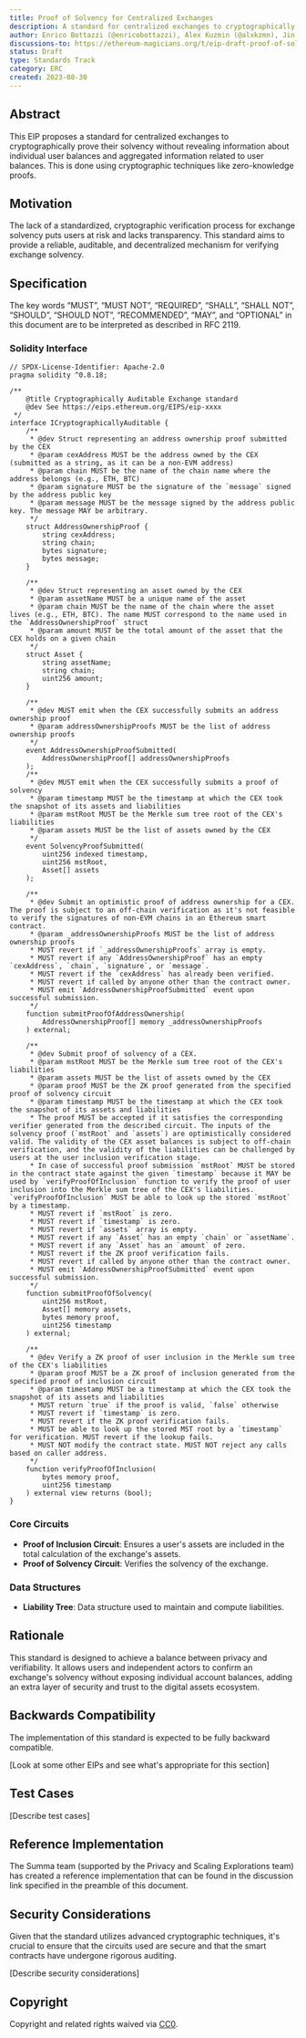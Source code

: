```yaml
---
title: Proof of Solvency for Centralized Exchanges
description: A standard for centralized exchanges to cryptographically prove solvency without revealing user balances and aggregate information.
author: Enrico Bottazzi (@enricobottazzi), Alex Kuzmin (@alxkzmn), Jin Hwan (@sifnoc)
discussions-to: https://ethereum-magicians.org/t/eip-draft-proof-of-solvency-standard-for-centralized-exchanges/15963
status: Draft
type: Standards Track
category: ERC
created: 2023-08-30
---
```


## Abstract

This EIP proposes a standard for centralized exchanges to cryptographically prove their solvency without revealing information about individual user balances and aggregated information related to user balances. This is done using cryptographic techniques like zero-knowledge proofs.

## Motivation

The lack of a standardized, cryptographic verification process for exchange solvency puts users at risk and lacks transparency. This standard aims to provide a reliable, auditable, and decentralized mechanism for verifying exchange solvency.

## Specification

The key words “MUST”, “MUST NOT”, “REQUIRED”, “SHALL”, “SHALL NOT”, “SHOULD”, “SHOULD NOT”, “RECOMMENDED”, “MAY”, and “OPTIONAL” in this document are to be interpreted as described in RFC 2119.

### Solidity Interface

```solidity
// SPDX-License-Identifier: Apache-2.0
pragma solidity ^0.8.18;

/**
    @title Cryptographically Auditable Exchange standard
    @dev See https://eips.ethereum.org/EIPS/eip-xxxx
 */
interface ICryptographicallyAuditable {
    /**
     * @dev Struct representing an address ownership proof submitted by the CEX
     * @param cexAddress MUST be the address owned by the CEX (submitted as a string, as it can be a non-EVM address)
     * @param chain MUST be the name of the chain name where the address belongs (e.g., ETH, BTC)
     * @param signature MUST be the signature of the `message` signed by the address public key
     * @param message MUST be the message signed by the address public key. The message MAY be arbitrary.
     */
    struct AddressOwnershipProof {
        string cexAddress;
        string chain;
        bytes signature;
        bytes message;
    }

    /**
     * @dev Struct representing an asset owned by the CEX
     * @param assetName MUST be a unique name of the asset
     * @param chain MUST be the name of the chain where the asset lives (e.g., ETH, BTC). The name MUST correspond to the name used in the `AddressOwnershipProof` struct
     * @param amount MUST be the total amount of the asset that the CEX holds on a given chain
     */
    struct Asset {
        string assetName;
        string chain;
        uint256 amount;
    }

    /**
     * @dev MUST emit when the CEX successfully submits an address ownership proof
     * @param addressOwnershipProofs MUST be the list of address ownership proofs
     */
    event AddressOwnershipProofSubmitted(
        AddressOwnershipProof[] addressOwnershipProofs
    );
    /**
     * @dev MUST emit when the CEX successfully submits a proof of solvency
     * @param timestamp MUST be the timestamp at which the CEX took the snapshot of its assets and liabilities
     * @param mstRoot MUST be the Merkle sum tree root of the CEX's liabilities
     * @param assets MUST be the list of assets owned by the CEX
     */
    event SolvencyProofSubmitted(
        uint256 indexed timestamp,
        uint256 mstRoot,
        Asset[] assets
    );

    /**
     * @dev Submit an optimistic proof of address ownership for a CEX. The proof is subject to an off-chain verification as it's not feasible to verify the signatures of non-EVM chains in an Ethereum smart contract.
     * @param _addressOwnershipProofs MUST be the list of address ownership proofs
     * MUST revert if `_addressOwnershipProofs` array is empty.
     * MUST revert if any `AddressOwnershipProof` has an empty `cexAddress`, `chain`, `signature`, or `message`.
     * MUST revert if the `cexAddress` has already been verified.
     * MUST revert if called by anyone other than the contract owner.
     * MUST emit `AddressOwnershipProofSubmitted` event upon successful submission.
     */
    function submitProofOfAddressOwnership(
        AddressOwnershipProof[] memory _addressOwnershipProofs
    ) external;

    /**
     * @dev Submit proof of solvency of a CEX.
     * @param mstRoot MUST be the Merkle sum tree root of the CEX's liabilities
     * @param assets MUST be the list of assets owned by the CEX
     * @param proof MUST be the ZK proof generated from the specified proof of solvency circuit
     * @param timestamp MUST be the timestamp at which the CEX took the snapshot of its assets and liabilities
     * The proof MUST be accepted if it satisfies the corresponding verifier generated from the described circuit. The inputs of the solvency proof (`mstRoot` and `assets`) are optimistically considered valid. The validity of the CEX asset balances is subject to off-chain verification, and the validity of the liabilities can be challenged by users at the user inclusion verification stage.
     * In case of successful proof submission `mstRoot` MUST be stored in the contract state against the given `timestamp` because it MAY be used by `verifyProofOfInclusion` function to verify the proof of user inclusion into the Merkle sum tree of the CEX's liabilities. `verifyProofOfInclusion` MUST be able to look up the stored `mstRoot` by a timestamp.
     * MUST revert if `mstRoot` is zero.
     * MUST revert if `timestamp` is zero.
     * MUST revert if `assets` array is empty.
     * MUST revert if any `Asset` has an empty `chain` or `assetName`.
     * MUST revert if any `Asset` has an `amount` of zero.
     * MUST revert if the ZK proof verification fails.
     * MUST revert if called by anyone other than the contract owner.
     * MUST emit `AddressOwnershipProofSubmitted` event upon successful submission.
     */
    function submitProofOfSolvency(
        uint256 mstRoot,
        Asset[] memory assets,
        bytes memory proof,
        uint256 timestamp
    ) external;

    /**
     * @dev Verify a ZK proof of user inclusion in the Merkle sum tree of the CEX's liabilities
     * @param proof MUST be a ZK proof of inclusion generated from the specified proof of inclusion circuit
     * @param timestamp MUST be a timestamp at which the CEX took the snapshot of its assets and liabilities
     * MUST return `true` if the proof is valid, `false` otherwise
     * MUST revert if `timestamp` is zero.
     * MUST revert if the ZK proof verification fails.
     * MUST be able to look up the stored MST root by a `timestamp` for verification. MUST revert if the lookup fails.
     * MUST NOT modify the contract state. MUST NOT reject any calls based on caller address.
     */
    function verifyProofOfInclusion(
        bytes memory proof,
        uint256 timestamp
    ) external view returns (bool);
}
```

### Core Circuits

- **Proof of Inclusion Circuit**: Ensures a user's assets are included in the total calculation of the exchange's assets.
- **Proof of Solvency Circuit**: Verifies the solvency of the exchange.

### Data Structures

- **Liability Tree**: Data structure used to maintain and compute liabilities.

## Rationale

This standard is designed to achieve a balance between privacy and verifiability. It allows users and independent actors to confirm an exchange's solvency without exposing individual account balances, adding an extra layer of security and trust to the digital assets ecosystem.

## Backwards Compatibility

The implementation of this standard is expected to be fully backward compatible.

[Look at some other EIPs and see what's appropriate for this section]

## Test Cases

[Describe test cases]

## Reference Implementation

The Summa team (supported by the Privacy and Scaling Explorations team) has created a reference implementation that can be found in the discussion link specified in the preamble of this document.

## Security Considerations

Given that the standard utilizes advanced cryptographic techniques, it's crucial to ensure that the circuits used are secure and that the smart contracts have undergone rigorous auditing.

[Describe security considerations]

## Copyright

Copyright and related rights waived via [CC0](/LICENSE).
